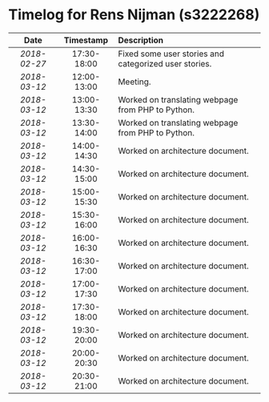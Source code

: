 # Timelog for Rens Nijman (s3222268)

| Date | Timestamp | Description |
| :---:        |       :---: | :--- |
| *2018-02-27* | 17:30-18:00 | Fixed some user stories and categorized user stories. |
| *2018-03-12* | 12:00-13:00 | Meeting. |
| *2018-03-12* | 13:00-13:30 | Worked on translating webpage from PHP to Python. |
| *2018-03-12* | 13:30-14:00 | Worked on translating webpage from PHP to Python. |
| *2018-03-12* | 14:00-14:30 | Worked on architecture document. |
| *2018-03-12* | 14:30-15:00 | Worked on architecture document. |
| *2018-03-12* | 15:00-15:30 | Worked on architecture document. |
| *2018-03-12* | 15:30-16:00 | Worked on architecture document. |
| *2018-03-12* | 16:00-16:30 | Worked on architecture document. |
| *2018-03-12* | 16:30-17:00 | Worked on architecture document. |
| *2018-03-12* | 17:00-17:30 | Worked on architecture document. |
| *2018-03-12* | 17:30-18:00 | Worked on architecture document. |
| *2018-03-12* | 19:30-20:00 | Worked on architecture document. |
| *2018-03-12* | 20:00-20:30 | Worked on architecture document. |
| *2018-03-12* | 20:30-21:00 | Worked on architecture document. |
